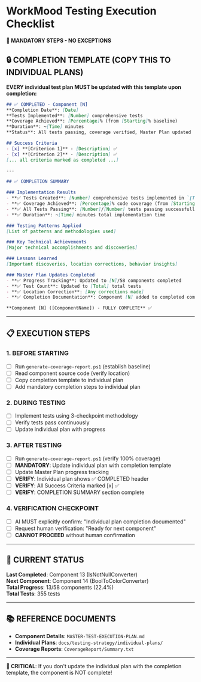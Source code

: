 # WorkMood Testing Execution Checklist

**🚨 MANDATORY STEPS - NO EXCEPTIONS**

## 🔒 COMPLETION TEMPLATE (COPY THIS TO INDIVIDUAL PLANS)

**EVERY individual test plan MUST be updated with this template upon completion:**

```markdown
## ✅ COMPLETED - Component [N]
**Completion Date**: [Date]  
**Tests Implemented**: [Number] comprehensive tests  
**Coverage Achieved**: [Percentage]% (from [Starting]% baseline)  
**Duration**: ~[Time] minutes  
**Status**: All tests passing, coverage verified, Master Plan updated

## Success Criteria
- [x] **[Criterion 1]** - [Description] ✅
- [x] **[Criterion 2]** - [Description] ✅
[... all criteria marked as completed ...]

---

## ✅ COMPLETION SUMMARY

### Implementation Results
- **✅ Tests Created**: [Number] comprehensive tests implemented in `[TestFileName]`
- **✅ Coverage Achieved**: [Percentage]% code coverage (from [Starting]% baseline)
- **✅ All Tests Passing**: [Number]/[Number] tests passing successfully
- **✅ Duration**: ~[Time] minutes total implementation time

### Testing Patterns Applied
[List of patterns and methodologies used]

### Key Technical Achievements
[Major technical accomplishments and discoveries]

### Lessons Learned
[Important discoveries, location corrections, behavior insights]

### Master Plan Updates Completed
- **✅ Progress Tracking**: Updated to [N]/58 components completed
- **✅ Test Count**: Updated to [Total] total tests
- **✅ Location Correction**: [Any corrections made]
- **✅ Completion Documentation**: Component [N] added to completed components summary

**Component [N] ([ComponentName]) - FULLY COMPLETE** ✅
```

---

## 📋 EXECUTION STEPS

### 1. BEFORE STARTING
- [ ] Run `generate-coverage-report.ps1` (establish baseline)
- [ ] Read component source code (verify location)
- [ ] Copy completion template to individual plan
- [ ] Add mandatory completion steps to individual plan

### 2. DURING TESTING
- [ ] Implement tests using 3-checkpoint methodology
- [ ] Verify tests pass continuously
- [ ] Update individual plan with progress

### 3. AFTER TESTING
- [ ] Run `generate-coverage-report.ps1` (verify 100% coverage)
- [ ] **MANDATORY**: Update individual plan with completion template
- [ ] Update Master Plan progress tracking
- [ ] **VERIFY**: Individual plan shows ✅ COMPLETED header
- [ ] **VERIFY**: All Success Criteria marked [x] ✅
- [ ] **VERIFY**: COMPLETION SUMMARY section complete

### 4. VERIFICATION CHECKPOINT
- [ ] AI MUST explicitly confirm: "Individual plan completion documented"
- [ ] Request human verification: "Ready for next component"
- [ ] **CANNOT PROCEED** without human confirmation

---

## 🎯 CURRENT STATUS

**Last Completed**: Component 13 (IsNotNullConverter)  
**Next Component**: Component 14 (BoolToColorConverter)  
**Total Progress**: 13/58 components (22.4%)  
**Total Tests**: 355 tests

---

## 📚 REFERENCE DOCUMENTS

- **Component Details**: `MASTER-TEST-EXECUTION-PLAN.md`
- **Individual Plans**: `docs/testing-strategy/individual-plans/`
- **Coverage Reports**: `CoverageReport/Summary.txt`

---

**🚨 CRITICAL**: If you don't update the individual plan with the completion template, the component is NOT complete!